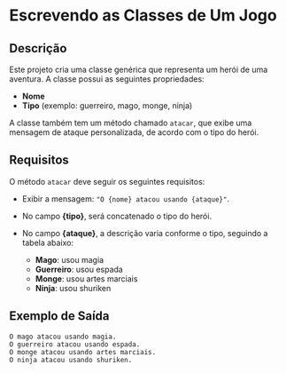 # Escrevendo as Classes de Um Jogo
 
## Descrição

Este projeto cria uma classe genérica que representa um herói de uma aventura. A classe possui as seguintes propriedades:

- **Nome**
- **Tipo** (exemplo: guerreiro, mago, monge, ninja)

A classe também tem um método chamado `atacar`, que exibe uma mensagem de ataque personalizada, de acordo com o tipo do herói.

## Requisitos

O método `atacar` deve seguir os seguintes requisitos:

- Exibir a mensagem: `"O {nome} atacou usando {ataque}"`.
- No campo **{tipo}**, será concatenado o tipo do herói.
- No campo **{ataque}**, a descrição varia conforme o tipo, seguindo a tabela abaixo:

  - **Mago**: usou magia
  - **Guerreiro**: usou espada
  - **Monge**: usou artes marciais
  - **Ninja**: usou shuriken

## Exemplo de Saída

```plaintext
O mago atacou usando magia.
O guerreiro atacou usando espada.
O monge atacou usando artes marciais.
O ninja atacou usando shuriken.
